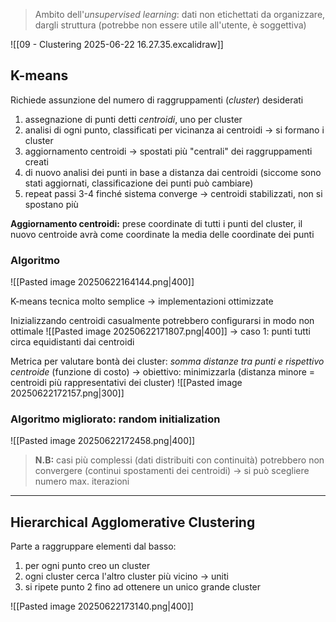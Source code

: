> Ambito dell'*unsupervised learning*: dati non etichettati da organizzare, dargli struttura (potrebbe non essere utile all'utente, è soggettiva)

![[09 - Clustering 2025-06-22 16.27.35.excalidraw]]

## K-means
Richiede assunzione del numero di raggruppamenti (*cluster*) desiderati
1. assegnazione di punti detti *centroidi*, uno per cluster 
2. analisi di ogni punto, classificati per vicinanza ai centroidi -> si formano i cluster
3. aggiornamento centroidi -> spostati più "centrali" dei raggruppamenti creati
4. di nuovo analisi dei punti in base a distanza dai centroidi (siccome sono stati aggiornati, classificazione dei punti può cambiare)
5. repeat passi 3-4 finché sistema converge -> centroidi stabilizzati, non si spostano più

**Aggiornamento centroidi:** prese coordinate di tutti i punti del cluster, il nuovo centroide avrà come coordinate la media delle coordinate dei punti

### Algoritmo
![[Pasted image 20250622164144.png|400]]

K-means tecnica molto semplice -> implementazioni ottimizzate

Inizializzando centroidi casualmente potrebbero configurarsi in modo non ottimale
![[Pasted image 20250622171807.png|400]]
-> caso 1: punti tutti circa equidistanti dai centroidi 

Metrica per valutare bontà dei cluster: *somma distanze tra punti e rispettivo centroide* (funzione di costo) -> obiettivo: minimizzarla (distanza minore = centroidi più rappresentativi dei cluster)
![[Pasted image 20250622172157.png|300]]

### Algoritmo migliorato: random initialization
![[Pasted image 20250622172458.png|400]]

> **N.B:** casi più complessi (dati distribuiti con continuità) potrebbero non convergere (continui spostamenti dei centroidi) -> si può scegliere numero max. iterazioni

***

## Hierarchical Agglomerative Clustering
Parte a raggruppare elementi dal basso:
1. per ogni punto creo un cluster
2. ogni cluster cerca l'altro cluster più vicino -> uniti 
3. si ripete punto 2 fino ad ottenere un unico grande cluster

![[Pasted image 20250622173140.png|400]]

